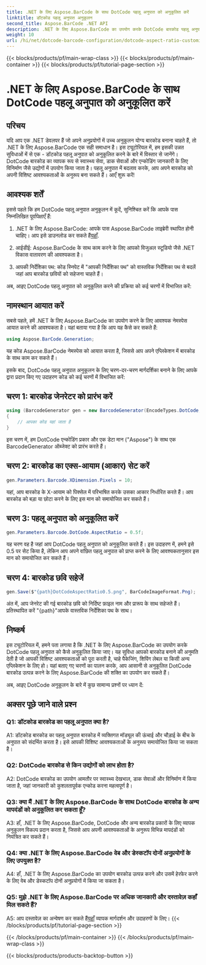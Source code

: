 ```yaml
---
title: .NET के लिए Aspose.BarCode के साथ DotCode पहलू अनुपात को अनुकूलित करें
linktitle: डॉटकोड पहलू अनुपात अनुकूलन
second_title: Aspose.BarCode .NET API
description: .NET के लिए Aspose.BarCode का उपयोग करके DotCode बारकोड पहलू अनुपात को अनुकूलित करना सीखें। अपने अनुप्रयोगों के लिए सहजता से अनुकूलित बारकोड बनाएं।
weight: 10
url: /hi/net/dotcode-barcode-configuration/dotcode-aspect-ratio-customization/
---
```


{{< blocks/products/pf/main-wrap-class >}}
{{< blocks/products/pf/main-container >}}
{{< blocks/products/pf/tutorial-page-section >}}

# .NET के लिए Aspose.BarCode के साथ DotCode पहलू अनुपात को अनुकूलित करें

## परिचय

यदि आप एक .NET डेवलपर हैं जो अपने अनुप्रयोगों में उच्च अनुकूलन योग्य बारकोड बनाना चाहते हैं, तो .NET के लिए Aspose.BarCode एक सही समाधान है। इस ट्यूटोरियल में, हम इसकी उन्नत सुविधाओं में से एक - डॉटकोड पहलू अनुपात को अनुकूलित करने के बारे में विस्तार से जानेंगे। DotCode बारकोड का व्यापक रूप से स्वास्थ्य सेवा, डाक सेवाओं और एन्कोडिंग जानकारी के लिए विनिर्माण जैसे उद्योगों में उपयोग किया जाता है। पहलू अनुपात में बदलाव करके, आप अपने बारकोड को अपनी विशिष्ट आवश्यकताओं के अनुरूप बना सकते हैं। आएँ शुरू करें!

## आवश्यक शर्तें

इससे पहले कि हम DotCode पहलू अनुपात अनुकूलन में कूदें, सुनिश्चित करें कि आपके पास निम्नलिखित पूर्वापेक्षाएँ हैं:

1.  .NET के लिए Aspose.BarCode: आपके पास Aspose.BarCode लाइब्रेरी स्थापित होनी चाहिए। आप इसे डाउनलोड कर सकते हैं[यहाँ](https://releases.aspose.com/barcode/net/).

2. आईडीई: Aspose.BarCode के साथ काम करने के लिए आपको विजुअल स्टूडियो जैसे .NET विकास वातावरण की आवश्यकता है।

3. आपकी निर्देशिका पथ: कोड स्निपेट में "आपकी निर्देशिका पथ" को वास्तविक निर्देशिका पथ से बदलें जहां आप बारकोड छवियों को सहेजना चाहते हैं।

अब, आइए DotCode पहलू अनुपात को अनुकूलित करने की प्रक्रिया को कई चरणों में विभाजित करें:

## नामस्थान आयात करें

सबसे पहले, हमें .NET के लिए Aspose.BarCode का उपयोग करने के लिए आवश्यक नेमस्पेस आयात करने की आवश्यकता है। यहां बताया गया है कि आप यह कैसे कर सकते हैं:

```csharp
using Aspose.BarCode.Generation;
```

यह कोड Aspose.BarCode नेमस्पेस को आयात करता है, जिससे आप अपने एप्लिकेशन में बारकोड के साथ काम कर सकते हैं।

इसके बाद, DotCode पहलू अनुपात अनुकूलन के लिए चरण-दर-चरण मार्गदर्शिका बनाने के लिए आपके द्वारा प्रदान किए गए उदाहरण कोड को कई चरणों में विभाजित करें:

## चरण 1: बारकोड जेनरेटर को प्रारंभ करें

```csharp
using (BarcodeGenerator gen = new BarcodeGenerator(EncodeTypes.DotCode, "Aspose"))
{
    // आपका कोड यहां जाता है
}
```

इस चरण में, हम DotCode एन्कोडिंग प्रकार और एक डेटा मान ("Aspose") के साथ एक BarcodeGenerator ऑब्जेक्ट को प्रारंभ करते हैं।

## चरण 2: बारकोड का एक्स-आयाम (आकार) सेट करें

```csharp
gen.Parameters.Barcode.XDimension.Pixels = 10;
```

यहां, आप बारकोड के X-आयाम को पिक्सेल में परिभाषित करके उसका आकार निर्धारित करते हैं। आप बारकोड को बड़ा या छोटा करने के लिए इस मान को समायोजित कर सकते हैं।

## चरण 3: पहलू अनुपात को अनुकूलित करें

```csharp
gen.Parameters.Barcode.DotCode.AspectRatio = 0.5f;
```

यह चरण वह है जहां आप DotCode पहलू अनुपात को अनुकूलित करते हैं। इस उदाहरण में, हमने इसे 0.5 पर सेट किया है, लेकिन आप अपने वांछित पहलू अनुपात को प्राप्त करने के लिए आवश्यकतानुसार इस मान को समायोजित कर सकते हैं।

## चरण 4: बारकोड छवि सहेजें

```csharp
gen.Save($"{path}DotCodeAspectRatio0.5.png", BarCodeImageFormat.Png);
```

अंत में, आप जेनरेट की गई बारकोड छवि को निर्दिष्ट फ़ाइल नाम और प्रारूप के साथ सहेजते हैं। प्रतिस्थापित करें "{path}"आपके वास्तविक निर्देशिका पथ के साथ।

## निष्कर्ष

इस ट्यूटोरियल में, हमने पता लगाया है कि .NET के लिए Aspose.BarCode का उपयोग करके DotCode पहलू अनुपात को कैसे अनुकूलित किया जाए। यह सुविधा आपको बारकोड बनाने की अनुमति देती है जो आपकी विशिष्ट आवश्यकताओं को पूरा करती है, चाहे पैकेजिंग, शिपिंग लेबल या किसी अन्य एप्लिकेशन के लिए हो। यहां बताए गए चरणों का पालन करके, आप आसानी से अनुकूलित DotCode बारकोड उत्पन्न करने के लिए Aspose.BarCode की शक्ति का उपयोग कर सकते हैं।

अब, आइए DotCode अनुकूलन के बारे में कुछ सामान्य प्रश्नों पर ध्यान दें:

## अक्सर पूछे जाने वाले प्रश्न

### Q1: डॉटकोड बारकोड का पहलू अनुपात क्या है?

A1: डॉटकोड बारकोड का पहलू अनुपात बारकोड में व्यक्तिगत मॉड्यूल की ऊंचाई और चौड़ाई के बीच के अनुपात को संदर्भित करता है। इसे आपकी विशिष्ट आवश्यकताओं के अनुरूप समायोजित किया जा सकता है।

### Q2: DotCode बारकोड से किन उद्योगों को लाभ होता है?

A2: DotCode बारकोड का उपयोग आमतौर पर स्वास्थ्य देखभाल, डाक सेवाओं और विनिर्माण में किया जाता है, जहां जानकारी को कुशलतापूर्वक एन्कोड करना महत्वपूर्ण है।

### Q3: क्या मैं .NET के लिए Aspose.BarCode के साथ DotCode बारकोड के अन्य मापदंडों को अनुकूलित कर सकता हूँ?

A3: हाँ, .NET के लिए Aspose.BarCode, DotCode और अन्य बारकोड प्रकारों के लिए व्यापक अनुकूलन विकल्प प्रदान करता है, जिससे आप अपनी आवश्यकताओं के अनुरूप विभिन्न मापदंडों को नियंत्रित कर सकते हैं।

### Q4: क्या .NET के लिए Aspose.BarCode वेब और डेस्कटॉप दोनों अनुप्रयोगों के लिए उपयुक्त है?

A4: हाँ, .NET के लिए Aspose.BarCode का उपयोग बारकोड उत्पन्न करने और उसमें हेरफेर करने के लिए वेब और डेस्कटॉप दोनों अनुप्रयोगों में किया जा सकता है।

### Q5: मुझे .NET के लिए Aspose.BarCode पर अधिक जानकारी और दस्तावेज़ कहाँ मिल सकते हैं?

A5: आप दस्तावेज़ का अन्वेषण कर सकते हैं[यहाँ](https://reference.aspose.com/barcode/net/) व्यापक मार्गदर्शन और उदाहरणों के लिए।
{{< /blocks/products/pf/tutorial-page-section >}}

{{< /blocks/products/pf/main-container >}}
{{< /blocks/products/pf/main-wrap-class >}}

{{< blocks/products/products-backtop-button >}}
